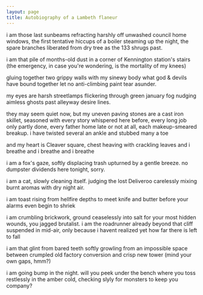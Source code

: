 ```yaml
---
layout: page
title: Autobiography of a Lambeth flaneur
---
```


i am those last sunbeams refracting harshly off
unwashed council home windows,
the first tentative hiccups of a boiler steaming up the night,
the spare branches liberated from dry tree as the 133 shrugs past.

i am that pile of months-old dust
in a corner of Kennington station's stairs
(the emergency, in case you're wondering, is the mortality of my knees)

gluing together two grippy walls
with my sinewy body
what god & devils have bound together
let no anti-climbing paint tear asunder.

my eyes are harsh streetlamps
flickering through green january fog
nudging aimless ghosts past alleyway desire lines.

they may seem quiet now,
but my uneven paving stones are a cast iron skillet,
seasoned with every story whispered here before,
every long job only partly done,
every father home late or not at all,
each makeup-smeared breakup.
i have twisted several an ankle
and stubbed many a toe

and my heart is Cleaver square,
chest heaving with crackling leaves
and i breathe
	and i breathe
		and i breathe

i am a fox's gaze,
softly displacing trash upturned by a gentle breeze.
no dumpster dividends here tonight, sorry.

i am a cat, slowly cleaning itself.
judging the lost Deliveroo carelessly mixing
burnt aromas with dry night air.

i am toast rising from hellfire depths to meet knife and butter
before your alarms even begin to shriek

i am crumbling brickwork, ground ceaselessly into salt
for your most hidden wounds,
you jagged brutalist.
i am the roadrunner already beyond that cliff
suspended in mid-air, only because i havent realized yet how far there is left to fall

i am that glint from bared teeth
softly growling from an impossible space between
crumpled old factory conversion and crisp new tower
(mind your own gaps, hmm?)

i am going bump in the night. will you
peek under the bench where you toss restlessly in the amber cold,
checking slyly for monsters to keep you company?
